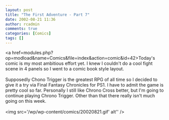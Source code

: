 ```yaml
---
layout: post
title: "The First Adventure - Part 7"
date: 2002-08-21 11:36
author: rcadmin
comments: true
categories: [Comics]
tags: []
---
```

<a href=modules.php?op=modload&name=Comics&file=index&action=comic&id=42>Today's comic</a> is my most ambitious effort yet. I knew I couldn't do a cool fight scene in 4 panels so I went to a comic book style layout. 
<br />
<br />
Supposedly Chono Trigger is the greatest RPG of all time so I decided to give it a try via Final Fantasy Chronicles for PS1. I have to admit the game is pretty cool so far. Personally I still like Chrono Cross better, but I'm going to continue playing Chrono Trigger. Other than that there really isn't much going on this week. <br /><br /><!--more--><img src='/wp/wp-content/comics/20020821.gif' alt'' />
